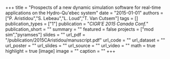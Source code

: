 +++
title = "Prospects of a new dynamic simulation software for real-time applications on the Hydro-Qu'ebec system"
date = "2015-01-01"
authors = ["P. Aristidou","S. Lebeau","L. Loud","T. Van Cutsem"]
tags = []
publication_types = ["1"]
publication = "_CIGR'E 2015 Canada Conf._"
publication_short = ""
summary = ""
featured = false
projects = ["mod sim","pyramses"]
slides = ""
url_pdf = "/publication/2015CAristidou/manuscript.pdf"
url_code = ""
url_dataset = ""
url_poster = ""
url_slides = ""
url_source = ""
url_video = ""
math = true
highlight = true
[image]
image = ""
caption = ""
+++

